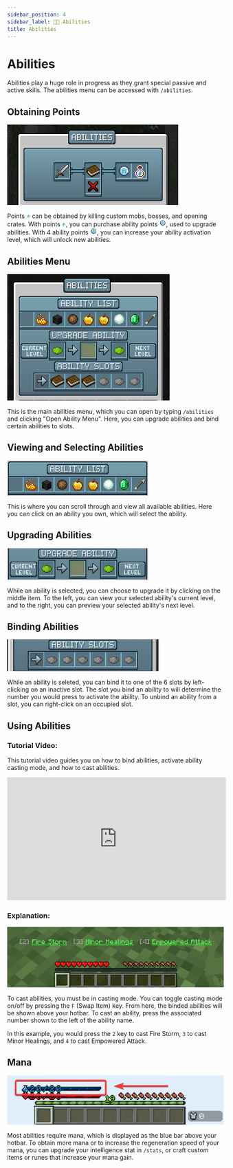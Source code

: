 ```yaml
---
sidebar_position: 4
sidebar_label: 🧚🏻 Abilities
title: Abilities
---
```


# Abilities

Abilities play a huge role in progress as they grant special passive and active skills. The abilities menu can be accessed with `/abilities`.

## Obtaining Points

![Abilities Menu](./img/abilities/abilities-menu.png)

Points ![Point](./img/abilities/points.png) can be obtained by killing custom mobs, bosses, and opening crates. With points ![Point](./img/abilities/points.png), you can purchase ability points ![Ability Point](./img/abilities/ability_point.png), used to upgrade abilities. With 4 ability points ![Ability Point](./img/abilities/ability_point.png), you can increase your ability activation level, which will unlock new abilities.

## Abilities Menu

![Abilities Main Menu](./img/abilities/abilities-main-menu.png)

This is the main abilities menu, which you can open by typing `/abilities` and clicking "Open Ability Menu". Here, you can upgrade abilities and bind certain abilities to slots.

## Viewing and Selecting Abilities

![Ability List](./img/abilities/ability-list.png)

This is where you can scroll through and view all available abilities. Here you can click on an ability you own, which will select the ability.

## Upgrading Abilities

![Ability Upgrade](./img/abilities/ability-upgrade.png)

While an ability is selected, you can choose to upgrade it by clicking on the middle item. To the left, you can view your selected ability's current level, and to the right, you can preview your selected ability's next level.

## Binding Abilities

![Ability Slots](./img/abilities/ability-bind.png)

While an ability is seleted, you can bind it to one of the 6 slots by left-clicking on an inactive slot. The slot you bind an ability to will determine the number you would press to activate the ability.
To unbind an ability from a slot, you can right-click on an occupied slot.

## Using Abilities

### Tutorial Video:
This tutorial video guides you on how to bind abilities, activate ability casting mode, and how to cast abilities.
<iframe width="509" height="286" src="https://www.youtube.com/embed/G2qp1CEketA" title="HexArchon - How to use Abilities" frameborder="0" allow="accelerometer; autoplay; clipboard-write; encrypted-media; gyroscope; picture-in-picture; web-share" allowfullscreen></iframe>

### Explanation:
![Ability Casting](./img/abilities/ability-casting.png)

To cast abilities, you must be in casting mode. You can toggle casting mode on/off by pressing the `F` (Swap Item) key. From here, the binded abilities will be shown above your hotbar. To cast an ability, press the associated number shown to the left of the ability name.

In this example, you would press the `2` key to cast Fire Storm, `3` to cast Minor Healings, and `4` to cast Empowered Attack.

## Mana

![Mana](./img/abilities/mana.png)

Most abilities require mana, which is displayed as the blue bar above your hotbar. To obtain more mana or to increase the regeneration speed of your mana, you can upgrade your intelligence stat in `/stats`, or craft custom items or runes that increase your mana gain.